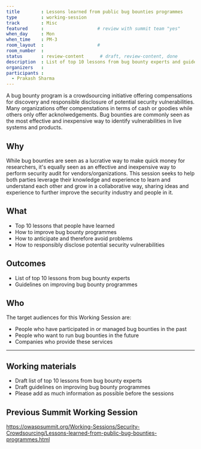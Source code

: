 ```yaml
---
title        : Lessons learned from public bug bounties programmes
type         : working-session
track        : Misc
featured     :                    # review with summit team "yes"
when_day     : Mon
when_time    : PM-3
room_layout  :                    #
room_number  :
status       : review-content      # draft, review-content, done
description  : List of top 10 lessons from bug bounty experts and guidelines on improving bug bounty programmes
organizers   :
participants :
  - Prakash Sharma
---
```



A bug bounty program is a crowdsourcing initiative offering compensations for discovery and responsible disclosure of potential security vulnerabilities. Many organizations offer compenstations in terms of cash or goodies while others only offer acknolwedgements. Bug bounties are commonly seen as the most effective and inexpensive way to identify vulnerabilities in live systems and products.
<!-- Many individuals and companies attending the Summit have experience running or participating in public bug bounty programmes; they want to grow and improve this market. -->

## Why

While bug bounties are seen as a lucrative way to make quick money for researchers, it's equally seen as an effective and inexpensive way to perform security audit for vendors/organizations. This session seeks to help both parties leverage their knowledge and experience to learn and understand each other and grow in a collaborative way, sharing ideas and experience to further improve the security industry and people in it.

## What

-	Top 10 lessons that people have learned
-	How to improve bug bounty programmes
-	How to anticipate and therefore avoid problems
-   How to responsibly disclose potential security vulnerabilities

## Outcomes

- List of top 10 lessons from bug bounty experts
- Guidelines on improving bug bounty programmes

## Who

The target audiences for this Working Session are:

-	People who have participated in or managed bug bounties in the past
-	People who want to run bug bounties in the future
-	Companies who provide these services

---

## Working materials

- Draft list of top 10 lessons from bug bounty experts
- Draft guidelines on improving bug bounty programmes
- Please add as much information as possible before the sessions

## Previous Summit Working Session

https://owaspsummit.org/Working-Sessions/Security-Crowdsourcing/Lessons-learned-from-public-bug-bounties-programmes.html
